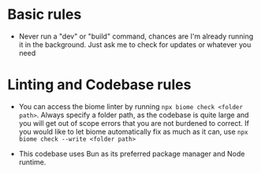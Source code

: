 # Basic rules

- Never run a "dev" or "build" command, chances are I'm already running it in the background. Just ask me to check for updates or whatever you need

# Linting and Codebase rules

- You can access the biome linter by running `npx biome check <folder path>`. Always specify a folder path, as the codebase is quite large and you will get out of scope errors that you are not burdened to correct. If you would like to let biome automatically fix as much as it can, use  `npx biome check --write <folder path>`

- This codebase uses Bun as its preferred package manager and Node runtime.